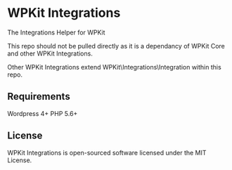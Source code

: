 # WPKit Integrations

The Integrations Helper for WPKit

This repo should not be pulled directly as it is a dependancy of WPKit Core and other WPKit Integrations.

Other WPKit Integrations extend WPKit\Integrations\Integration within this repo.

## Requirements

Wordpress 4+
PHP 5.6+

## License

WPKit Integrations is open-sourced software licensed under the MIT License.